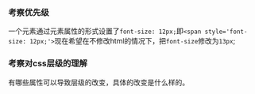 ### 考察优先级
一个元素通过元素属性的形式设置了`font-size: 12px;`即`<span style='font-size: 12px;'>`现在希望在不修改html的情况下，把`font-size`修改为`13px`;

### 考察对css层级的理解
有哪些属性可以导致层级的改变，具体的改变是什么样的。
